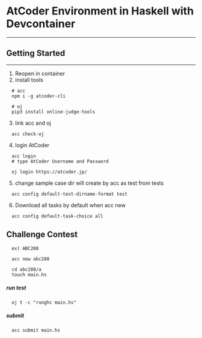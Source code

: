 # AtCoder Environment in Haskell with Devcontainer
---

## Getting Started
---
1. Reopen in container
2. install tools
```
  # acc
  npm i -g atcoder-cli

  # oj
  pip3 install online-judge-tools
```
3. link acc and oj
```
  acc check-oj
```
4. login AtCoder
```
  acc login
  # type AtCoder Username and Password

  oj login https://atcoder.jp/
```
5. change sample case dir will create by acc as test from tests
```
  acc config default-test-dirname-format test
```
6. Download all tasks by default when acc new
```
  acc config default-task-choice all
```

## Challenge Contest
```
  ex) ABC288

  acc new abc288

  cd abc288/a
  touch main.hs
```
##### run test
```
  oj t -c "runghc main.hs"
```
##### submit
```
  acc submit main.hs
```